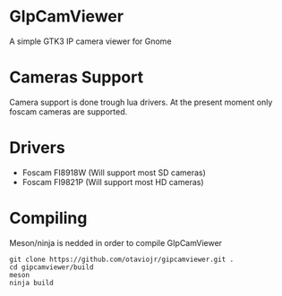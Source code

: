 # GIpCamViewer
A simple GTK3 IP camera viewer for Gnome

# Cameras Support
Camera support is done trough lua drivers. At the present moment only foscam cameras are supported.  

# Drivers
- Foscam FI8918W (Will support most SD cameras)
- Foscam FI9821P (Will support most HD cameras)

# Compiling
Meson/ninja is nedded in order to compile GIpCamViewer

```
git clone https://github.com/otaviojr/gipcamviewer.git .
cd gipcamviewer/build
meson
ninja build
```
